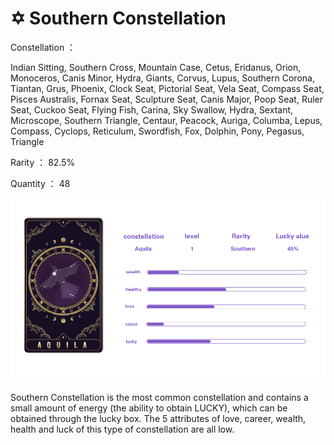 # ✡ Southern Constellation

Constellation ：

Indian Sitting, Southern Cross, Mountain Case, Cetus, Eridanus, Orion, Monoceros, Canis Minor, Hydra, Giants, Corvus, Lupus, Southern Corona, Tiantan, Grus, Phoenix, Clock Seat, Pictorial Seat, Vela Seat, Compass Seat, Pisces Australis, Fornax Seat, Sculpture Seat, Canis Major, Poop Seat, Ruler Seat, Cuckoo Seat, Flying Fish, Carina, Sky Swallow, Hydra, Sextant, Microscope, Southern Triangle, Centaur, Peacock, Auriga, Columba, Lepus, Compass, Cyclops, Reticulum, Swordfish, Fox, Dolphin, Pony, Pegasus, Triangle

Rarity ： 82.5%

Quantity ： 48

![](../.gitbook/assets/血条1.png)

Southern Constellation is the most common constellation and contains a small amount of energy (the ability to obtain LUCKY), which can be obtained through the lucky box. The 5 attributes of love, career, wealth, health and luck of this type of constellation are all low.
